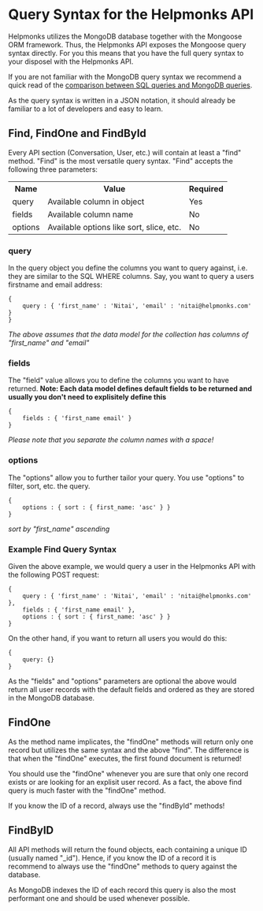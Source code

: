 # Query Syntax for the Helpmonks API

Helpmonks utilizes the MongoDB database together with the Mongoose ORM framework. Thus, the Helpmonks API exposes the Mongoose query syntax directly. For you this means that you have the full query syntax to your disposel with the Helpmonks API.

If you are not familiar with the MongoDB query syntax we recommend a quick read of the [comparison between SQL queries and MongoDB queries](http://docs.mongodb.org/manual/reference/sql-comparison/index.html).

As the query syntax is written in a JSON notation, it should already be familiar to a lot of developers and easy to learn.

## Find, FindOne and FindById

Every API section (Conversation, User, etc.) will contain at least a "find" method. "Find" is the most versatile query syntax. "Find" accepts the following three parameters:

<table>
    <tr>
        <th>Name</th>
        <th>Value</th>
        <th>Required</th>
    </tr>
    <tr>
        <td>query</td>
        <td>Available column in object</td>
        <td>Yes</td>
    </tr>
    <tr>
        <td>fields</td>
        <td>Available column name</td>
        <td>No</td>
    </tr>
    <tr>
        <td>options</td>
        <td>Available options like sort, slice, etc.</td>
        <td>No</td>
    </tr>
</table>

### query

In the query object you define the columns you want to query against, i.e. they are similar to the SQL WHERE columns. Say, you want to query a users firstname and email address:

```
{
    query : { 'first_name' : 'Nitai', 'email' : 'nitai@helpmonks.com' }
}
```

*The above assumes that the data model for the collection has columns of "first_name" and "email"*

### fields

The "field" value allows you to define the columns you want to have returned. **Note: Each data model defines default fields to be returned and usually you don't need to explisitely define this** 

```
{
    fields : { 'first_name email' }
}
```

*Please note that you separate the column names with a space!*

### options

The "options" allow you to further tailor your query. You use "options" to filter, sort, etc. the query.

```
{
    options : { sort : { first_name: 'asc' } }
}
```

*sort by "first_name" ascending*

### Example Find Query Syntax

Given the above example, we would query a user in the Helpmonks API with the following POST request:

```
{
    query : { 'first_name' : 'Nitai', 'email' : 'nitai@helpmonks.com' },
    fields : { 'first_name email' },
    options : { sort : { first_name: 'asc' } }
}
```

On the other hand, if you want to return all users you would do this:

```
{
    query: {}
}
```

As the "fields" and "options" parameters are optional the above would return all user records with the default fields and ordered as they are stored in the MongoDB database.

## FindOne

As the method name implicates, the "findOne" methods will return only one record but utilizes the same syntax and the above "find". The difference is that when the "findOne" executes, the first found document is returned!

You should use the "findOne" whenever you are sure that only one record exists or are looking for an explisit user record. As a fact, the above find query is much faster with the "findOne" method.

If you know the ID of a record, always use the "findById" methods!

## FindByID

All API methods will return the found objects, each containing a unique ID (usually named "_id"). Hence, if you know the ID of a record it is recommend to always use the "findOne" methods to query against the database. 

As MongoDB indexes the ID of each record this query is also the most performant one and should be used whenever possible.


